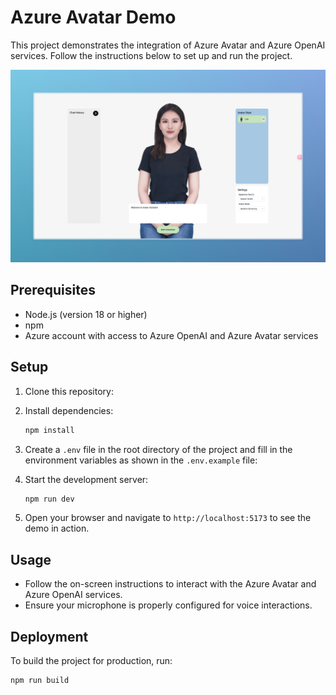 # Azure Avatar Demo

This project demonstrates the integration of Azure Avatar and Azure OpenAI services. Follow the instructions below to set up and run the project.

![](./public/screenshot.jpeg)

## Prerequisites

- Node.js (version 18 or higher)
- npm
- Azure account with access to Azure OpenAI and Azure Avatar services

## Setup

1. Clone this repository:

2. Install dependencies:

   ```bash
   npm install
   ```

3. Create a `.env` file in the root directory of the project and fill in the environment variables as shown in the `.env.example` file:

4. Start the development server:

   ```bash
   npm run dev
   ```

5. Open your browser and navigate to `http://localhost:5173` to see the demo in action.

## Usage

- Follow the on-screen instructions to interact with the Azure Avatar and Azure OpenAI services.
- Ensure your microphone is properly configured for voice interactions.

## Deployment

To build the project for production, run:

```bash
npm run build
```
